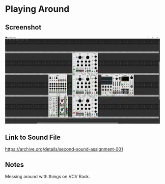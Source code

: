 # Playing Around

## Screenshot

![Screenshot of VCV Rack Patch](screenshot.png)

## Link to Sound File

https://archive.org/details/second-sound-assignment-001

## Notes
Messing around with things on VCV Rack.
